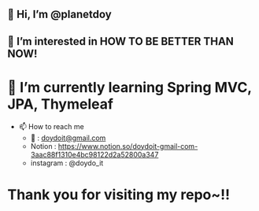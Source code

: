 👋 Hi, I’m @planetdoy   
----
👀 I’m interested in HOW TO BE BETTER THAN NOW!   
----
🌱 I’m currently learning Spring MVC, JPA, Thymeleaf
==
- 📫 How to reach me 
  - 📧 : doydoit@gmail.com
  - Notion : https://www.notion.so/doydoit-gmail-com-3aac88f1310e4bc98122d2a52800a347
  - instagram : @doydo_it 

<!---
planetdoy/planetdoy is a ✨ special ✨ repository because its `README.md` (this file) appears on your GitHub profile.
You can click the Preview link to take a look at your changes.
--->
Thank you for visiting my repo~!!
====
